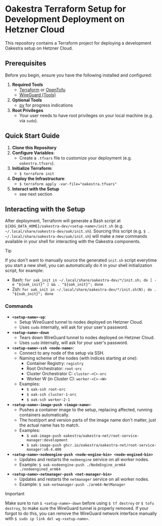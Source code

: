 # Oakestra Terraform Setup for Development Deployment on Hetzner Cloud

This repository contains a Terraform project for deploying a development Oakestra setup on Hetzner Cloud.


## Prerequisites

Before you begin, ensure you have the following installed and configured:

1. **Required Tools**
   * [Terraform](https://developer.hashicorp.com/terraform/install) or [OpenTofu](https://opentofu.org/docs/intro/install/)
   * [WireGuard (Tools)](https://www.wireguard.com/install/)
2. **Optional Tools** 
   * [pv](https://wiki.ubuntuusers.de/pv/) for progress indications 
3. **Root Privileges**
   * Your user needs to have root privileges on your local machine (e.g. via `sudo`).


## Quick Start Guide

1. **Clone this Repository**
2. **Configure Variables**:
   * Create a `.tfvars` file to customize your deployment (e.g. `oakestra.tfvars`).
3. **Initialize Terraform**:
   * `$ terraform init`
4. **Deploy the Infrastructure**:
   * `$ terraform apply -var-file="oakestra.tfvars"`
5. **Interact with the Setup**
   * see next section


## Interacting with the Setup

After deployment, Terraform will generate a Bash script at `${XDG_DATA_HOME}/oakestra-dev/<setup-name>/init.sh`
(e.g. `~/.local/share/oakestra-dev/oak/init.sh`). 
Sourcing this script (e.g. `$ . ~/.local/share/oakestra-dev/oak/init.sh`) will make a new commands
available in your shell for interacting with the Oakestra components.

> [!TIP]
> If you don't want to manually source the generated `init.sh` script everytime you start a new shell,
> you can automatically do it in your shell initialization script, for example:
> - Bash: `for oak_init in ~/.local/share/oakestra-dev/*/init.sh; do [ -e "${oak_init}" ] && . "${oak_init}"; done`
> - Zsh: `for oak_init in ~/.local/share/oakestra-dev/*/init.sh(N); do . "${oak_init}"; done`


### Commands

- **`<setup-name>-up`**:
  - Setup WireGuard tunnel to nodes deployed on Hetzner Cloud.
  - Uses `sudo` internally, will ask for your user's password.
- **`<setup-name>-down`**
  - Tears down WireGuard tunnel to nodes deployed on Hetzner Cloud.
  - Uses `sudo` internally, will ask for your user's password.
- **`<setup-name>-ssh <node-name>`**:
  - Connect to any node of the setup via SSH.
  - Naming scheme of the nodes (with indices starting at one):
    - Container Registry: `registry`   
    - Root Orchestrator: `root-orc`
    - Cluster Orchestrator C: `cluster-<C>-orc`
    - Worker W (in Cluster C): `worker-<C>-<W>`
  - Examples:
    - `$ oak-ssh root-orc`
    - `$ oak-ssh cluster-1-orc`
    - `$ oak-ssh worker-2-1`
- **`<setup-name>-image-push <image-name>`**:
  - Pushes a container image to the setup, replacing affected, running containers automatically.
  - The host/port and version parts of the image name don't matter, just the actual name has to match.
  - Examples:
    - `$ oak-image-push oakestra/oakestra-net/root-service-manager:development`
    - `$ oak-image-push ghcr.io/oakestra/oakestra-net/root-service-manager:v0.4.400`
- **`<setup-name>-nodeengine-push <node-engine-bin> <node-engined-bin>`**
  - Updates and restarts the `nodeengine` service on all worker nodes.
  - Example: `$ oak-nodeengine-push ./NodeEngine_arm64 ./nodeengined_arm64`
- **`<setup-name>-netmanager-push <net-manager-bin>`**
  - Updates and restarts the `netmanager` service on all worker nodes.
  - Example: `$ oak-netmanager-push ./arm64-NetManager`

> [!IMPORTANT]  
> Make sure to run `$ <setup-name>-down` before using `$ tf destroy` or `$ tofu destroy`,
> to make sure the WireGuard tunnel is properly removed.
> If your forgot to do this, you can remove the WireGuard network interface manually with `$ sudo ip link del wg-<setup-name>`.
